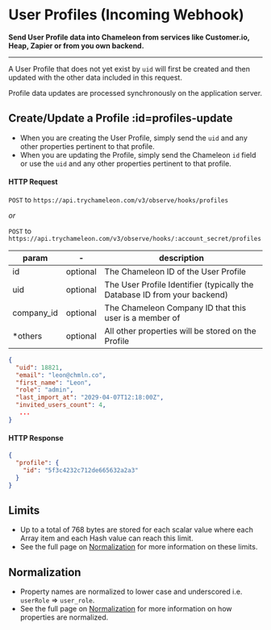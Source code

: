# User Profiles (Incoming Webhook)

**Send User Profile data into Chameleon from services like Customer.io, Heap, Zapier or from you own backend.** 

------

A User Profile that does not yet exist by `uid` will first be created and then updated with the other data included in this request.

Profile data updates are processed synchronously on the application server.

## Create/Update a Profile :id=profiles-update

- When you are creating the User Profile, simply send the `uid` and any other properties pertinent to that profile.
- When you are updating the Profile, simply send the Chameleon `id` field or use the `uid` and any other properties pertinent to that profile.

#### HTTP Request

`POST` to `https://api.trychameleon.com/v3/observe/hooks/profiles` 

*or*

`POST` to `https://api.trychameleon.com/v3/observe/hooks/:account_secret/profiles`

| param      | -        | description                                                  |
| ---------- | -------- | ------------------------------------------------------------ |
| id         | optional | The Chameleon ID of the User Profile                         |
| uid        | optional | The User Profile Identifier (typically the Database ID from your backend) |
| company_id | optional | The Chameleon Company ID that this user is a member of       |
| *others    | optional | All other properties will be stored on the Profile           |

```json
{
  "uid": 18821,
  "email": "leon@chmln.co",
  "first_name": "Leon",
  "role": "admin",
  "last_import_at": "2029-04-07T12:18:00Z",
  "invited_users_count": 4,
   ...
}
```

#### HTTP Response

```json
{
  "profile": {
    "id": "5f3c4232c712de665632a2a3"
  }
}
```

## Limits

- Up to a total of 768 bytes are stored for each scalar value where each Array item and each Hash value can reach this limit.
- See the full page on [Normalization](concepts/normalization.md?id=limits) for more information on these limits.

## Normalization

- Property names are normalized to lower case and underscored i.e. `userRole` => `user_role`.
- See the full page on [Normalization](concepts/normalization.md?id=properties) for more information on how properties are normalized.

